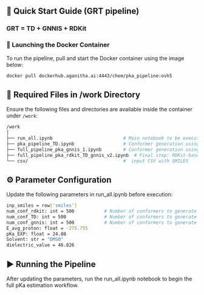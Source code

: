 ## 🚀 Quick Start Guide (GRT pipeline)
### GRT = TD + GNNIS + RDKit
### 🔧 Launching the Docker Container

To run the pipeline, pull and start the Docker container using the image below:

```bash
docker pull dockerhub.aganitha.ai:4443/chem/pka_pipeline:ovh5
```

## 📁 Required Files in /work Directory
Ensure the following files and directories are available inside the container under ```/work```:

```bash
/work
│
├── run_all.ipynb                          # Main notebook to be executed (edit parameters here)
├── pka_pipeline_TD.ipynb                  # Conformer generation using Torsional Diffusion
├── full_pipeline_pka_gnnis_1.ipynb        # Conformer generation using GNNIS
├── full_pipeline_pka_rdkit_TD_gnnis_v2.ipynb  # Final step: RDKit-based conformers + pKa estimation
└── csv/                                   #  input CSV with SMILES
```

## ⚙️ Parameter Configuration
Update the following parameters in run_all.ipynb before execution:

```bash
inp_smiles = row['smiles']
num_conf_rdkit: int = 500           # Number of conformers to generate using RDKit
num_conf_TD: int = 500              # Number of conformers to generate using Torsional Diffusion
num_conf_gnnis: int = 500           # Number of conformers to generate using GNNIS
E_avg_proton: float = -275.755
pKa_EXP: float = 24.88
Solvent: str = "DMSO"
dielectric_value = 46.826
```

## ▶️ Running the Pipeline
After updating the parameters, run the run_all.ipynb notebook to begin the full pKa estimation workflow.
